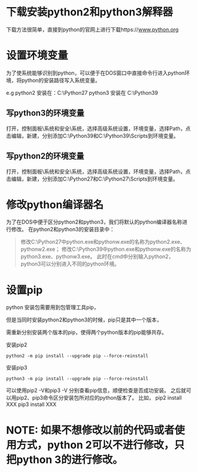# 下载安装python2和python3解释器
下载方法很简单，直接到python的官网上进行下载https://www.python.org

# 设置环境变量
为了使系统能够识别到python，可以便于在DOS窗口中直接命令行进入python环境，将python的安装路径写入系统变量。

e.g
python2 安装在：C:\Python27
python3 安装在 C:\Python39

## 写python3的环境变量
打开，控制面板\系统和安全\系统，选择高级系统设置，环境变量，选择Path，点击编辑，新建，分别添加C:\Python39和C:\Python39\Scripts到环境变量。

## 写python2的环境变量
打开，控制面板\系统和安全\系统，选择高级系统设置，环境变量，选择Path，点击编辑，新建，分别添加C:\Python27和C:\Python27\Scripts到环境变量。

# 修改python编译器名
为了在DOS中便于区分python2和python3，我们将默认的python编译器名称进行修改。
在python2和python3的安装目录中：
> 修改C:\Python27中python.exe和pythonw.exe的名称为python2.exe、pythonw2.exe；
> 修改C:\Python39中python.exe和pythonw.exe的名称为python3.exe、pythonw3.exe。
此时在cmd中分别输入python2，python3可以分别进入不同的python环境。


# 设置pip
python 安装包需要用到包管理工具pip，

但是当同时安装python2和python3的时候，pip只是其中一个版本，

需重新分别安装两个版本的pip，使得两个python版本的pip能够共存。

安装pip2
```
python2 -m pip install --upgrade pip --force-reinstall
```

安装pip3
```
python3 -m pip install --upgrade pip --force-reinstall
```

可以使用pip2 -V和pip3 -V 分别查看pip信息，顺便检查是否成功安装。
之后就可以用pip2、pip3命令区分安装包所对应的python版本了。
比如，
pip2 install XXX
pip3 install XXX

# NOTE: 如果不想修改以前的代码或者使用方式，python 2可以不进行修改，只把python 3的进行修改。